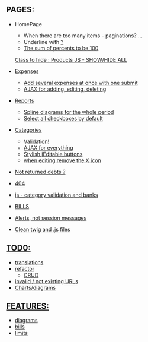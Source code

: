 PAGES:
------

* HomePage 
    * When there are too many items - paginations? ...
    * Underline with <u> ?
    * The sum of percents to be 100

    Class to hide : Products
    JS - SHOW/HIDE ALL

* Expenses
    * Add several expenses at once with one submit
    * AJAX for adding, editing, deleting

* Reports
    * Spline diagrams for the whole period
    * Select all checkboxes by default

* Categories
    * Validation! 
    * AJAX for everything
    * Stylish jEditable buttons
    * when editing remove the X icon

* Not returned debts ?
* 404 
* js - category validation and banks
* BILLS   

* Alerts, not session messages
* Clean twig and .js files

TOD0:
-----

* translations
* refactor
  * CRUD 
* invalid / not existing URLs
* Charts/diagrams

FEATURES:
---------

* diagrams
* bills
* limits